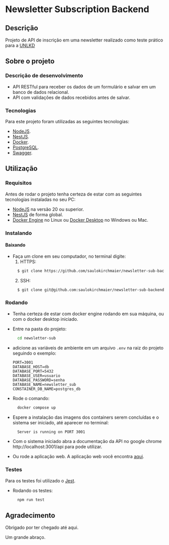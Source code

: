 # Newsletter Subscription Backend

## Descrição

Projeto de API de inscrição em uma newsletter realizado como teste prático para a [UNLKD](https://unlkd.co)

## Sobre o projeto

### Descrição de desenvolvimento

- API RESTful para receber os dados de um formulário e salvar em um banco de dados relacional.
- API com validações de dados recebidos antes de salvar.

### Tecnologias

Para este projeto foram utilizadas as seguintes tecnologias:

- [NodeJS](https://nodejs.org/pt).
- [NestJS](https://github.com/nestjs/nest).
- [Docker](https://www.docker.com).
- [PostgreSQL](https://www.postgresql.org).
- [Swagger](https://swagger.io).
## Utilização

### Requisitos

Antes de rodar o projeto tenha certeza de estar com as seguintes tecnologias instaladas no seu PC:

- [NodeJS](https://nodejs.org/pt) na versão 20 ou superior.
- [NestJS](https://docs.nestjs.com/first-steps) de forma global.
- [Docker Engine](https://docs.docker.com/engine/install/) no Linux ou [Docker Desktop](https://www.docker.com/products/docker-desktop/) no Windows ou Mac.

### Instalando

#### Baixando

- Faça um clone em seu computador, no terminal digite:
  1. HTTPS:
  ```bash
    $ git clone https://github.com/saulokirchmaier/newsletter-sub-backend.git
  ```
  2. SSH:
  ```bash
    $ git clone git@github.com:saulokirchmaier/newsletter-sub-backend.git
  ```

### Rodando

- Tenha certeza de estar com docker engine rodando em sua máquina, ou com o docker desktop iniciado.
- Entre na pasta do projeto:
  ```bash
    cd newsletter-sub
  ```
- adicione as variáveis de ambiente em um arquivo `.env` na raiz do projeto seguindo o exemplo:
  ```
  PORT=3001
  DATABASE_HOST=db
  DATABASE_PORT=5432
  DATABASE_USER=usuario
  DATABASE_PASSWORD=senha
  DATABASE_NAME=newsletter_sub
  CONSTAINER_DB_NAME=postgres_db
  ```

- Rode o comando:
  ```bash
    docker compose up
  ```
- Espere a instalação das imagens dos containers serem concluídas e o sistema ser iniciado, até aparecer no terminal:
  ```bash
    Server is running on PORT 3001
  ```
- Com o sistema iniciado abra a documentação da API no google chrome http://localhost:3001/api para pode utilizar.
- Ou rode a aplicação web. A aplicação web você encontra [aqui](https://github.com/saulokirchmaier/newsletter-sub-web).

### Testes

Para os testes foi utilizado o [Jest](https://jestjs.io/pt-BR/).

- Rodando os testes:
  ```bash
    npm run test
  ```

## Agradecimento

Obrigado por ter chegado até aqui. 

Um grande abraço.